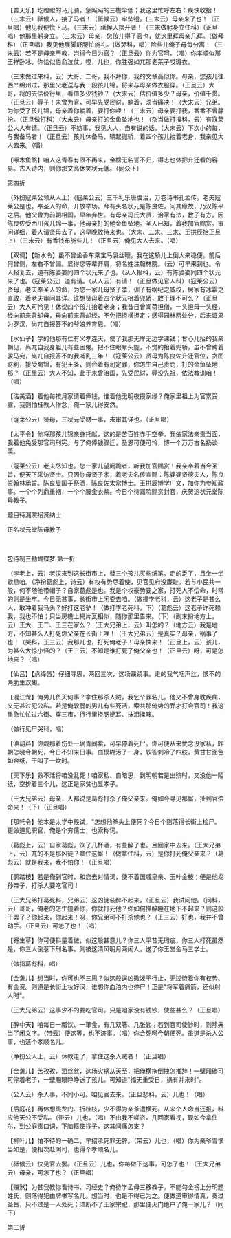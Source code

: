 <!-- { "loadSidebar": true } -->

【普天乐】圪蹬蹬的马儿骑，急飐飐的三檐伞低；我这里忙呼左右：疾快收拾！（三末云）祗候人，接了马者！（祗候云）牢坠镫。(三末云）母亲来了也！（正旦唱）他见我便慌下马。（三末云）祗候人摆开者！（三末做躬身立住科）（正旦唱）他那里躬身立。（三末云）母亲，您孩儿得了官也，就这里拜母亲几拜。（做拜科）（正旦唱）我见他展脚舒腰忙施礼。(做哭科，唱）险些儿俺子母每分离！（三末云）若不是母亲严教，岂得今日为官？（正旦云）你为官呵，（唱）你孝顺似那王祥卧冰，你恰似伯俞泣仗。哎，儿也，你胜强如兀那老莱子哎斑衣。

（三末做过来科，云）大哥、二哥，我不拜你，我的文章高似你。母亲，您孩儿往西产绵州过，那里父老送与我一段孩儿锦，将来与母亲做衣服穿。（正旦云）大哥，将的去估价行里，看值多少钱钞？（大末云）估价值多少？母亲，价值千贯。（正旦云）辱子！未曾为官，可早先受民财，躺着，须当痛决！（大末云）兄弟。为你受了孩儿锦，母亲着你躺着，要打你哩！（三末云）母亲要打我，番番不曾静扮。（正旦做打科）（大末云）母亲打的金鱼坠地也！（杂当做打报科，云）有寇莱公大人有请。（正旦云）不妨事，我见大人，自有说的话。（大末云）下次小的每，与我备马者！（正旦云）孩儿休备马，辆起兜轿，着四个孩儿抬着老身，我亲见大人去来。（唱）

【啄木鱼煞】咱人这青春有限不再来，金榜无名誓不归，得志也休把升迁看的容易。古人诗内，则你那文高休笑状元低。（同众下）

第四折

（外扮寇莱公领从人上）（寇莱公云）三千礼乐唐虞治，万卷诗书孔孟传。老夫寇莱公是也。奉圣人的命，开放举场。今有头名状元是陈良佐，问其缘故，乃汉陈平之后。他父曾为前朝相国，早年弃世。有母亲冯氏大贤，治家有法，教子有方。因陈良佐受西川孩儿锦一事，他母亲打的他金鱼坠地。圣人已知，着我加官赐赏。审问详细，着人请贤母去了，这早晚敢待来也。（大末、二末、三末、王拱辰抬正旦上）（三末云）有香钱布施些儿！（正旦云）俺见大人去来。（唱）

【双调】【新水令】虽不曾坐香车乘宝马袅丝鞭，我在这轿儿上倒大来稳便。前后何曾侧，左右不曾偏。显得您等辈齐肩，将名姓注翰林院。（云）可早来到也。令人报复去，道有陈婆婆同四个状元来了也。（从人报科，云）有陈婆婆同四个状元来了也。（寇莱公云）道有请。（从人云）有请！（正旦做见官人科）（寇莱公云）贤母，老夫奉圣人的命，为您一家儿母贤子孝，训子有纲纪之威权，居家有冰霜之直政，着老夫审问其详。谁想贤母着四个状元抬着兜轿，敢于理不可么？（正旦云）大人可怜见！休说四个孩儿抬着老身；我昔日曾闻荷担僧，一头担母一头经，经向前来背却母，母向前来背却经，不免把担横担定；感得园林两处分，后来证果为罗汉，尚兀自报答不的爷娘养育恩。（唱）

【水仙子】学的他那有仁有义孝连天，使了我那无岸无边学课钱；甘心儿抬的我亲朝见，尚兀自我身躯儿有些困倦。把不住眼晕头旋，不觉的抬着兜轿，虽不曾跨着骏马宛，尚兀自报答不的我哺乳三年！（寇莱公云）贤母为陈良佐升迁官位，贪图财利，接受蜀锦，有犯王条，则合着有司定罪，你怎生自己责罚，打的金鱼坠地那？（正里云）大人不知，此于未曾治国，先受民财，辱没先祖，依法教训咱！（唱）

【沽美酒】着他每按月家请着俸钱，谁着他无明夜攒家缘？俺家里祖上为官累受宣，我则怕枉教人作念，俺一家儿得安然。

（寇莱公云）贤母，三状元受财一事，未审其详也。（正旦唱）

【太平令】他将那孩儿锦亲身托献，这的是苦百姓赤手空拳。我依家法亲责当面，我着他免受那官司刑宪。与了俺俸钱骤迁，圣恩可便可怜，博一个万万古名扬谈羡。

（寇莱公云）老夫尽知也。您一家儿望阙跪者，听我加官赐赏！我亲奉着当今圣旨，便天下采访贤士。只因你母贤子孝，着老夫名传宣赐：陈婆婆贤德夫人，陈良资翰林承旨。陈良叟国子祭酒，陈良佐太常博士。王拱辰博学广文，加你为参知政事。一个个列鼎重裀，一个个腰金衣紫。今日个待漏院赐赏封官，庆贺这状元堂陈母教子。

题目待漏院招贤纳士

正名状元堂陈母教子

　
　

包待制三勘蝴蝶梦
第一折

（孛老上，云）老汉来到这长街市上，替三个孩儿买些纸笔。走的乏了，且坐一坐歇息咱。（净扮葛彪上，诗云）有权有势尽着使，见官见府没廉耻。若与小民共一般，何不随他带帽子？自家葛彪是也。我是个权豪势要之家，打死人不偿命，时常的则是坐牢。今日无甚事，长街市上闲耍去咱。（做撞孛老科，云）这老子是甚么人，敢冲着我马头？好打这老驴！（做打孛老死科，下）（葛彪云）这老子诈死赖我，我也不怕；只当房檐上揭片瓦相似，随你那里告来。（下）（副末扮地方上，云）王大、王二、王三在家么？（王大兄弟上，云）叫怎的？（地方云）我是地方，不知甚么人打死你父亲在长街上哩！（王大兄弟云）是真实？母亲，祸事了也！（哭科，王三云）我那儿也，打死俺老子！母亲快来！（正旦上，云）孩儿，为甚么大惊小怪的？（王三云）不知是谁打死了俺父亲也！（正旦云）呀，可是怎地来？（唱）

【仙吕】【点绛唇】仔细寻思，两回三次，这场蹊跷事。走的我气咽声丝，恨不的两肋生双翅。

【混江龙】俺男儿负天何事？拿住那杀人贼，我乞个罪名儿。他又不曾身耽疾病，又无甚过犯公私。若是俺软弱的男儿有些死活，索共那倚势的乔才打会官司！我这里急忙忙过六街、穿三市，行行里挠腮撧耳、抹泪揉眵。

（做行见尸哭科，唱）

【油葫芦】你觑那着伤处一埚青间紫，可早停着死尸。你可便从来忧念没家私，昨朝怎晓今朝死，今日不知来日事。血模糊污了一身，软答剌冷了四肢，黄甘甘面色如金纸，干叫了一炊时。

【天下乐】救不活将咱没乱死！咱家私、自暗思，到明朝若是出殡时，又没他一陌纸，空排着三个儿，这正是家贫也显孝子。

（王大兄弟云）母亲，人都说是葛彪打杀了俺父亲来。俺如今寻见那厮，扯到官偿命来！（下）（正旦唱）

【那吒令】他本是太学中殿试，"怎想他拳头上便死？今日个则落得长街上检尸。更做道见职官，俺是个穷儒士，也索称词。

（葛彪上，云）自家葛彪。饮了几杯酒，有些醉了也。且回家中去来。（王大兄弟上，云）兀的不是那凶徒？拿住这厮！（做拿住科，云）是你打死俺父亲来？（葛彪云）就是我来，我不怕你！（正旦唱）

【鹊踏枝】若是俺到官时，和您去对情词，使不着国戚皇亲、玉叶金枝；便是他龙孙帝子，打杀人要吃官司！

（王大兄弟打葛死料，兄弟云）这凶徒装醉不起来。（正旦云）我试问他。（问科，云）哥哥，俺老的怎生撞着你，你就打死他？你如何推醉睡在地下不起来？则这般干罢了？你起来，你起来！呀，你兄弟可不打杀他也？（王三云）好也，我并不曾动手。（正旦云）可怎了也！（唱）

【寄生草】你可便斟量着做，似这般甚意儿？你三人平昔无瑕疵，你三人打死虽然是，你三人倒惹下刑名事。则被这清风明月两闲人，送了你玉堂金马三学士。

（做指葛彪科，唱）

【金盏儿】想当时，你可也不三思？似这般逞凶撒泼干行止，无过恃着你有权势、有金资。则道是长街上妆好汉，谁想你血泊内也停尸！正是"将军着痛箭，还似射人时"。

（王大兄弟云）这事少不的要吃官司。只是咱家没有钱钞，使些甚么？（正旦唱）

【醉中天】咱每日一瓢饮、一箪食，有几双箸、几张匙；若到官司使钞时，则除典当了闲文字。（带云）便这等，也不济事。（唱）你合死呵今朝便死。虽道是杀人公事，也落个孝顺名儿。

（净扮公人上，云）休教走了，拿住这杀人贼者！（正旦唱）

【金盏儿】苦孜孜，泪丝丝，这场灾祸从天至，把俺横拖倒拽怎推辞！一壁厢碜可可停着老子，一壁厢眼睁睁送了孩儿。可知道"福无重受日，祸有并来时"。

（公人云）杀人事，不同小可。咱见官去来。（正旦悲科，云）儿也！（唱）

【后庭花】再休想跳龙门、折桂枝，少不得为亲爷遭横死。从来个人命当还报，料应他天公不受私。（带云）儿也，（唱）不由我不嗟咨，几回家看视，现如今拿住尔，到公庭责口词，下脑箍使拶子，这其间痛怎支？

【柳叶儿】怕不待的一确二，早招承死罪无辞。（带云）儿也，（唱）你为亲爷雪恨当如是，便相次赴阴司，也得个孝顺名儿。

（祗候云）快见官去罢。（正旦云）儿也，你每做下这事，可怎了也！（王大兄弟云）母亲，可怎了也？（正旦唱）

【赚煞】为甚我教你看诗书、习经史？俺待学孟母三移教子。不能勾金榜上分明题姓氏，则落得犯由牌书写名儿。想当时，也是不得已为之。便做道审得情真，奏过圣旨，只不过是一人处死；须断不了王家宗祀，那里便灭门绝户了俺一家儿？（同下）

第二折

